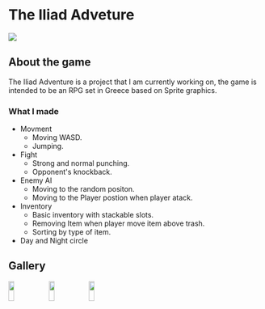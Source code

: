  # The Iliad Adveture

  <img src="https://i.postimg.cc/Hk5HkL6C/screen1.png"></img>


  <h2>About the game</h2>

  The Iliad Adventure is a project that I am currently working on,
  the game is intended to be an RPG set in Greece based on Sprite graphics.

  <h3>What I made</h3>
 
  * Movment
     - Moving WASD.
    - Jumping.
  * Fight 
    - Strong and normal punching.
    - Opponent's knockback.
  * Enemy AI 
    - Moving to the random positon.
    - Moving to the Player postion when player atack.
  * Inventory 
    - Basic inventory with stackable slots.
    - Removing Item when player move item above trash.
    - Sorting by type of item.
  * Day and Night circle


  <h2>Gallery</h2>
  <div dir="auto">
  <img src="https://i.postimg.cc/Hk5HkL6C/screen1.png" width="15%" height="10%"></img> 
  <img src="https://i.postimg.cc/cLkGNd6Q/screen2.png" width="15%" height="10%"></img>  
  <img src="https://i.postimg.cc/RZkGtYDk/Inventory.png" width="15%" height="10%"></img>  
  </div>
